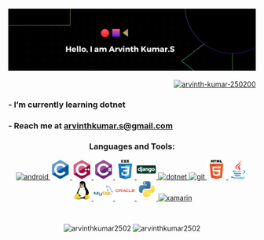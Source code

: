 
<p align="center"><img src="https://github.com/ArvinthKumar2502/ArvinthKumar2502/blob/main/Banner.png"/></p>
<p align="right"> <a href="https://linkedin.com/in/arvinth-kumar-250200" target="blank"><img align="center" src="https://cdn.jsdelivr.net/npm/simple-icons@3.0.1/icons/linkedin.svg" alt="arvinth-kumar-250200" height="30" width="40" /></a> </p>


### -  I’m currently learning dotnet

### -  Reach me at  **arvinthkumar.s@gmail.com**

<h3 align="center">Languages and Tools:</h3>
<p align="center"> <a href="https://developer.android.com" target="_blank"> <img src="https://seeklogo.com/images/A/android-new-2019-logo-3CD3BC571C-seeklogo.com.png" alt="android" width="40" height="40"/> </a> <a href="https://www.cprogramming.com/" target="_blank"> <img src="https://raw.githubusercontent.com/devicons/devicon/master/icons/c/c-original.svg" alt="c" width="40" height="40"/> </a> <a href="https://www.w3schools.com/cpp/" target="_blank"> <img src="https://raw.githubusercontent.com/devicons/devicon/master/icons/cplusplus/cplusplus-original.svg" alt="cplusplus" width="40" height="40"/> </a> <a href="https://www.w3schools.com/cs/" target="_blank"> <img src="https://raw.githubusercontent.com/devicons/devicon/master/icons/csharp/csharp-original.svg" alt="csharp" width="40" height="40"/> </a> <a href="https://www.w3schools.com/css/" target="_blank"> <img src="https://raw.githubusercontent.com/devicons/devicon/master/icons/css3/css3-original-wordmark.svg" alt="css3" width="40" height="40"/> </a> <a href="https://www.djangoproject.com/" target="_blank"> <img src="https://raw.githubusercontent.com/devicons/devicon/master/icons/django/django-original.svg" alt="django" width="40" height="40"/> </a> <a href="https://dotnet.microsoft.com/" target="_blank"> <img src="https://external-content.duckduckgo.com/iu/?u=https%3A%2F%2Fcdn.auth0.com%2Fblog%2Fillustrations%2Fdotnet.png&f=1&nofb=1" alt="dotnet" width="40" height="40"/> </a> <a href="https://git-scm.com/" target="_blank"> <img src="https://www.vectorlogo.zone/logos/git-scm/git-scm-icon.svg" alt="git" width="40" height="40"/> </a> <a href="https://www.w3.org/html/" target="_blank"> <img src="https://raw.githubusercontent.com/devicons/devicon/master/icons/html5/html5-original-wordmark.svg" alt="html5" width="40" height="40"/> </a> <a href="https://www.java.com" target="_blank"> <img src="https://raw.githubusercontent.com/devicons/devicon/master/icons/java/java-original.svg" alt="java" width="40" height="40"/> </a> <a href="https://www.linux.org/" target="_blank"> <img src="https://raw.githubusercontent.com/devicons/devicon/master/icons/linux/linux-original.svg" alt="linux" width="40" height="40"/> </a> <a href="https://www.mysql.com/" target="_blank"> <img src="https://raw.githubusercontent.com/devicons/devicon/master/icons/mysql/mysql-original-wordmark.svg" alt="mysql" width="40" height="40"/> </a> <a href="https://www.oracle.com/" target="_blank"> <img src="https://raw.githubusercontent.com/devicons/devicon/master/icons/oracle/oracle-original.svg" alt="oracle" width="40" height="40"/> </a> <a href="https://www.python.org" target="_blank"> <img src="https://raw.githubusercontent.com/devicons/devicon/master/icons/python/python-original.svg" alt="python" width="40" height="40"/> </a> <a href="https://dotnet.microsoft.com/apps/xamarin" target="_blank"> <img src="https://raw.githubusercontent.com/detain/svg-logos/780f25886640cef088af994181646db2f6b1a3f8/svg/xamarin.svg" alt="xamarin" width="40" height="40"/> </a> </p>
<br>
<p align="center"><img src="https://github-readme-stats.vercel.app/api/?username=arvinthkumar2502&show_icons=true&theme=nightowl" alt="arvinthkumar2502" />
<img src="https://github-readme-stats.vercel.app/api/top-langs/?username=arvinthkumar2502&show_icons=true&theme=nightowl" alt="arvinthkumar2502" /></p>

